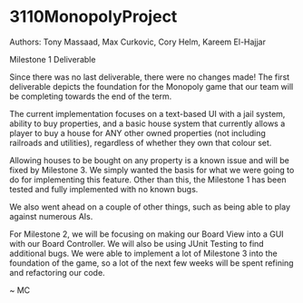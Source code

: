 # 3110MonopolyProject

Authors: Tony Massaad, Max Curkovic, Cory Helm, Kareem El-Hajjar

Milestone 1 Deliverable

Since there was no last deliverable, there were no changes made!
The first deliverable depicts the foundation for the Monopoly game that our team will be completing towards the end of the term.

The current implementation focuses on a text-based UI with a jail system, ability to buy properties, and a basic house system that currently allows a player to buy a house for ANY other owned properties (not including railroads and utilities), regardless of whether they own that colour set.

Allowing houses to be bought on any property is a known issue and will be fixed by Milestone 3. We simply wanted the basis for what we were going to do for implementing this feature. Other than this, the Milestone 1 has been tested and fully implemented with no known bugs.

We also went ahead on a couple of other things, such as being able to play against numerous AIs.

For Milestone 2, we will be focusing on making our Board View into a GUI with our Board Controller. We will also be using JUnit Testing to find additional bugs.
We were able to implement a lot of Milestone 3 into the foundation of the game, so a lot of the next few weeks will be spent refining and refactoring our code.

~ MC
